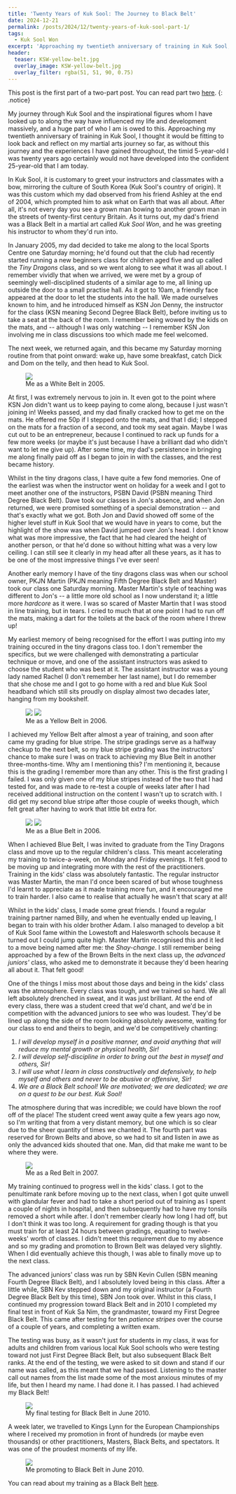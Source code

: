 ```yaml
---
title: 'Twenty Years of Kuk Sool: The Journey to Black Belt'
date: 2024-12-21
permalink: /posts/2024/12/twenty-years-of-kuk-sool-part-1/
tags:
  - Kuk Sool Won
excerpt: 'Approaching my twentieth anniversary of training in Kuk Sool, I thought it would be fitting to look back and reflect on my martial arts journey so far. This post talks about my first five years of training, up to Black Belt.'
header:
  teaser: KSW-yellow-belt.jpg
  overlay_image: KSW-yellow-belt.jpg
  overlay_filter: rgba(51, 51, 90, 0.75)
---
```

This post is the first part of a two-part post. You can read part two [here](/posts/2024/12/twenty-years-of-kuk-sool-part-2/).
{: .notice}

My journey through Kuk Sool and the inspirational figures whom I have looked up to along the way have influenced my life and development massively, and a huge part of who I am is owed to this. Approaching my twentieth anniversary of training in Kuk Sool, I thought it would be fitting to look back and reflect on my martial arts journey so far, as without this journey and the experiences I have gained throughout, the timid 5-year-old I was twenty years ago certainly would not have developed into the confident 25-year-old that I am today.

In Kuk Sool, it is customary to greet your instructors and classmates with a bow, mirroring the culture of South Korea (Kuk Sool's country of origin). It was this custom which my dad observed from his friend Ashley at the end of 2004, which prompted him to ask what on Earth that was all about. After all, it's not every day you see a grown man bowing to another grown man in the streets of twenty-first century Britain. As it turns out, my dad's friend was a Black Belt in a martial art called *Kuk Sool Won*, and he was greeting his instructor to whom they'd run into.

In January 2005, my dad decided to take me along to the local Sports Centre one Saturday morning; he'd found out that the club had recently started running a new beginners class for children aged five and up called the *Tiny Dragons* class, and so we went along to see what it was all about. I remember vividly that when we arrived, we were met by a group of seemingly well-disciplined students of a similar age to me, all lining up outside the door to a small practise hall. As it got to 10am, a friendly face appeared at the door to let the students into the hall. We made ourselves known to him, and he introduced himself as KSN Jon Denny, the instructor for the class (KSN meaning Second Degree Black Belt), before inviting us to take a seat at the back of the room. I remember being wowed by the kids on the mats, and -- although I was only watching -- I remember KSN Jon involving me in class discussions too which made me feel welcomed.

The next week, we returned again, and this became my Saturday morning routine from that point onward: wake up, have some breakfast, catch Dick and Dom on the telly, and then head to Kuk Sool. 

<figure>
	<a href="/images/KSW-White-Belt.JPG"><img src="/images/KSW-White-Belt.JPG"></a>
	<figcaption>Me as a White Belt in 2005.</figcaption>
</figure>

At first, I was extremely nervous to join in. It even got to the point where KSN Jon didn't want us to keep paying to come along, because I just wasn't joining in! Weeks passed, and my dad finally cracked how to get me on the mats. He offered me 50p if I stepped onto the mats, and that I did; I stepped on the mats for a fraction of a second, and took my seat again. Maybe I was cut out to be an entrepreneur, because I continued to rack up funds for a few more weeks (or maybe it's just because I have a brilliant dad who didn't want to let me give up). After some time, my dad's persistence in bringing me along finally paid off as I began to join in with the classes, and the rest became history.

Whilst in the tiny dragons class, I have quite a few fond memories. One of the earliest was when the instructor went on holiday for a week and I got to meet another one of the instructors, PSBN David (PSBN meaning Third Degree Black Belt). Dave took our classes in Jon's absence, and when Jon returned, we were promised something of a special demonstration -- and that's exactly what we got. Both Jon and David showed off some of the higher level stuff in Kuk Sool that we would have in years to come, but the highlight of the show was when David jumped over Jon's head. I don't know what was more impressive, the fact that he had cleared the height of another person, or that he'd done so without hitting what was a very low ceiling. I can still see it clearly in my head after all these years, as it has to be one of the most impressive things I've ever seen!

Another early memory I have of the tiny dragons class was when our school owner, PKJN Martin (PKJN meaning Fifth Degree Black Belt and Master) took our class one Saturday morning. Master Martin's style of teaching was different to Jon's -- a little more old school as I now understand it; a little more *hardcore* as it were. I was so scared of Master Martin that I was stood in line training, but in tears. I cried to much that at one point I had to run off the mats, making a dart for the toilets at the back of the room where I threw up!

My earliest memory of being recognised for the effort I was putting into my training occured in the tiny dragons class too. I don't remember the specifics, but we were challenged with demonstrating a particular technique or move, and one of the assistant instructors was asked to choose the student who was best at it. The assistant instructor was a young lady named Rachel (I don't remember her last name), but I do remember that she chose me and I got to go home with a red and blue Kuk Sool headband which still sits proudly on display almost two decades later, hanging from my bookshelf.

<figure class="half">
	<a href="/images/KSW-yellow-belt.jpg"><img src="/images/KSW-yellow-belt-square.jpg"></a>
	<a href="/images/KSW-Kuk-Sa-Nim-1.jpg"><img src="/images/KSW-Kuk-Sa-Nim-1.jpg"></a>
	<figcaption>Me as a Yellow Belt in 2006.</figcaption>
</figure>

I achieved my Yellow Belt after almost a year of training, and soon after came my grading for blue stripe. The stripe gradings serve as a halfway checkup to the next belt, so my blue stripe grading was the instructors' chance to make sure I was on track to achieving my Blue Belt in another three-months-time. Why am I mentioning this? I'm mentioning it, because this is the grading I remember more than any other. This is the first grading I failed. I was only given one of my blue stripes instead of the two that I had tested for, and was made to re-test a couple of weeks later after I had received additional instruction on the content I wasn't up to scratch with. I did get my second blue stripe after those couple of weeks though, which felt great after having to work that little bit extra for.

<figure class="half">
	<a href="/images/KSW-Blue-Belt.jpg"><img src="/images/KSW-Blue-Belt.jpg"></a>
	<a href="/images/KSW-Blue-Belt-2.jpg"><img src="/images/KSW-Blue-Belt-2.jpg"></a>
	<figcaption>Me as a Blue Belt in 2006.</figcaption>
</figure>

When I achieved Blue Belt, I was invited to graduate from the Tiny Dragons class and move up to the regular children's class. This meant accelerating my training to twice-a-week, on Monday and Friday evenings. It felt good to be moving up and integrating more with the rest of the practitioners. Training in the kids' class was absolutely fantastic. The regular instructor was Master Martin, the man I'd once been scared of but whose toughness I'd learnt to appreciate as it made training more fun, and it encouraged me to train harder. I also came to realise that actually he wasn't that scary at all!

Whilst in the kids' class, I made some great friends. I found a regular training partner named Billy, and when he eventually ended up leaving, I began to train with his older brother Adam. I also managed to develop a bit of Kuk Sool fame within the Lowestoft and Halesworth schools because it turned out I could jump quite high. Master Martin recognised this and it led to a move being named after me: the *Shay-change*. I still remember being approached by a few of the Brown Belts in the next class up, the *advanced juniors'* class, who asked me to demonstrate it because they'd been hearing all about it. That felt good!

One of the things I miss most about those days and being in the kids' class was the atmosphere. Every class was tough, and we trained so hard. We all left absolutely drenched in sweat, and it was just brilliant. At the end of every class, there was a student creed that we'd chant, and we'd be in competition with the advanced juniors to see who was loudest. They'd be lined up along the side of the room looking absolutely awesome, waiting for our class to end and theirs to begin, and we'd be competitively chanting:

1. *I will develop myself in a positive manner, and avoid anything that will reduce my mental growth or physical health, Sir!*
2. *I will develop self-discipline in order to bring out the best in myself and others, Sir!*
3. *I will use what I learn in class constructively and defensively, to help myself and others and never to be abusive or offensive, Sir!*
4. *We are a Black Belt school! We are motivated; we are dedicated; we are on a quest to be our best. Kuk Sool!*

The atmosphere during that was incredible; we could have blown the roof off of the place! The student creed went away quite a few years ago now, so I'm writing that from a very distant memory, but one which is so clear due to the sheer quantity of times we chanted it. The fourth part was reserved for Brown Belts and above, so we had to sit and listen in awe as only the advanced kids shouted that one. Man, did that make me want to be where they were.

<figure>
	<a href="/images/KSW-Red-Belt.jpg"><img src="/images/KSW-Red-Belt.jpg"></a>
	<figcaption>Me as a Red Belt in 2007.</figcaption>
</figure>

My training continued to progress well in the kids' class. I got to the penultimate rank before moving up to the next class, when I got quite unwell with glandular fever and had to take a short period out of training as I spent a couple of nights in hospital, and then subsequently had to have my tonsils removed a short while after. I don't remember clearly how long I had off, but I don't think it was too long. A requirement for grading though is that you must train for at least 24 hours between gradings, equating to twelve-weeks' worth of classes. I didn't meet this requirement due to my absence and so my grading and promotion to Brown Belt was delayed very slightly. When I did eventually achieve this though, I was able to finally move up to the next class.

The advanced juniors' class was run by SBN Kevin Cullen (SBN meaning Fourth Degree Black Belt), and I absolutely loved being in this class. After a little while, SBN Kev stepped down and my original instructor (a Fourth Degree Black Belt by this time), SBN Jon took over. Whilst in this class, I continued my progression toward Black Belt and in 2010 I completed my final test in front of Kuk Sa Nim, the grandmaster, toward my First Degree Black Belt. This came after testing for ten *patience stripes* over the course of a couple of years, and completing a written exam. 

The testing was busy, as it wasn't just for students in my class, it was for adults and children from various local Kuk Sool schools who were testing toward not just First Degree Black Belt, but also subsequent Black Belt ranks. At the end of the testing, we were asked to sit down and stand if our name was called, as this meant that we had passed. Listening to the master call out names from the list made some of the most anxious minutes of my life, but then I heard my name. I had done it. I has passed. I had achieved my Black Belt!

<figure>
	<a href="/images/KSW-Black-Belt-Grading.jpg"><img src="/images/KSW-Black-Belt-Grading.jpg"></a>
	<figcaption>My final testing for Black Belt in June 2010.</figcaption>
</figure>

A week later, we travelled to Kings Lynn for the European Championships where I received my promotion in front of hundreds (or maybe even thousands) or other practitioners, Masters, Black Belts, and spectators. It was one of the proudest moments of my life. 

<figure>
	<a href="/images/KSW-Black-Belt.JPG"><img src="/images/KSW-Black-Belt.JPG"></a>
	<figcaption>Me promoting to Black Belt in June 2010.</figcaption>
</figure>

You can read about my training as a Black Belt [here](/posts/2024/12/twenty-years-of-kuk-sool-part-2/).